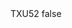 <?xml version="1.0" encoding="UTF-8"?>
<CustomMetadata xmlns="http://soap.sforce.com/2006/04/metadata">
    <label>TXU52</label>
    <protected>false</protected>
</CustomMetadata>
